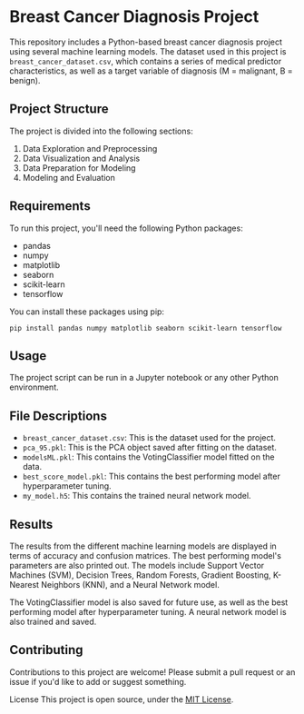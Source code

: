 # Breast Cancer Diagnosis Project

This repository includes a Python-based breast cancer diagnosis project using several machine learning models. The dataset used in this project is `breast_cancer_dataset.csv`, which contains a series of medical predictor characteristics, as well as a target variable of diagnosis (M = malignant, B = benign).

## Project Structure

The project is divided into the following sections:

1. Data Exploration and Preprocessing
2. Data Visualization and Analysis
3. Data Preparation for Modeling
4. Modeling and Evaluation

## Requirements

To run this project, you'll need the following Python packages:

* pandas
* numpy
* matplotlib
* seaborn
* scikit-learn
* tensorflow

You can install these packages using pip:

```
pip install pandas numpy matplotlib seaborn scikit-learn tensorflow
```

## Usage

The project script can be run in a Jupyter notebook or any other Python environment.

## File Descriptions

* `breast_cancer_dataset.csv`: This is the dataset used for the project.
* `pca_95.pkl`: This is the PCA object saved after fitting on the dataset.
* `modelsML.pkl`: This contains the VotingClassifier model fitted on the data.
* `best_score_model.pkl`: This contains the best performing model after hyperparameter tuning.
* `my_model.h5`: This contains the trained neural network model.

## Results

The results from the different machine learning models are displayed in terms of accuracy and confusion matrices. The best performing model's parameters are also printed out. The models include Support Vector Machines (SVM), Decision Trees, Random Forests, Gradient Boosting, K-Nearest Neighbors (KNN), and a Neural Network model.

The VotingClassifier model is also saved for future use, as well as the best performing model after hyperparameter tuning. A neural network model is also trained and saved.

## Contributing

Contributions to this project are welcome! Please submit a pull request or an issue if you'd like to add or suggest something.

License
This project is open source, under the [MIT License](LICENSE).